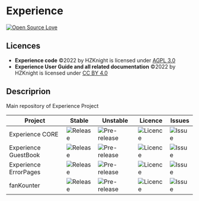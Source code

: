 # Experience
[![Open Source Love](https://badges.frapsoft.com/os/v1/open-source.svg?v=103)](https://github.com/ellerbrock/open-source-badges/)

Licences
-------------------------
- **Experience code** ©2022 by HZKnight is licensed under [AGPL 3.0](https://www.gnu.org/licenses/agpl-3.0.html)
- **Experience User Guide and all related documentation** ©2022 by HZKnight is licensed under [CC BY 4.0](https://creativecommons.org/licenses/by/4.0/?ref=chooser-v1) 


Descriprion
-------------------------
Main repository of Experience Project


| Project |  Stable  |  Unstable  | Licence | Issues |
|---------|----------|------------|---------|--------|
| Experience CORE |![Release](https://img.shields.io/github/release/HZKnight/Experience-CORE.svg)|![Pre-release](https://img.shields.io/github/tag-pre/HZKnight/Experience-CORE.svg?label=pre-release)|![Licence](https://img.shields.io/github/license/HZKnight/Experience-CORE.svg)|![Issue](https://img.shields.io/github/issues/HZKnight/Experience-CORE.svg)|
| Experience GuestBook |![Release](https://img.shields.io/github/release/HZKnight/Experience-GuestBook.svg)|![Pre-release](https://img.shields.io/github/tag-pre/HZKnight/Experience-GuestBook.svg?label=pre-release)|![Licence](https://img.shields.io/github/license/HZKnight/Experience-GuestBook.svg)|![Issue](https://img.shields.io/github/issues/HZKnight/Experience-GuestBook.svg)|
| Experience ErrorPages |![Release](https://img.shields.io/github/release/HZKnight/Experience-ErrorPages.svg)|![Pre-release](https://img.shields.io/github/tag-pre/HZKnight/Experience-ErrorPages.svg?label=pre-release)|![Licence](https://img.shields.io/github/license/HZKnight/Experience-ErrorPages.svg)|![Issue](https://img.shields.io/github/issues/HZKnight/Experience-ErrorPages.svg)|
| fanKounter |![Release](https://img.shields.io/github/release/HZKnight/fanKounter.svg)|![Pre-release](https://img.shields.io/github/tag-pre/HZKnight/fanKounter.svg?label=pre-release)|![Licence](https://img.shields.io/github/license/HZKnight/fanKounter.svg)|![Issue](https://img.shields.io/github/issues/HZKnight/fanKounter.svg)|
